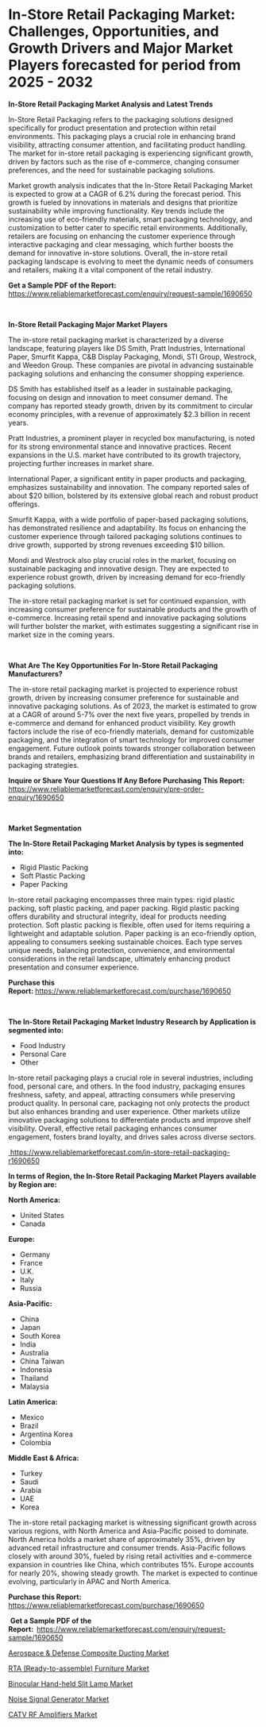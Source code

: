 <p><h1>In-Store Retail Packaging Market: Challenges, Opportunities, and Growth Drivers and Major Market Players forecasted for period from 2025 - 2032</h1></p><p><strong>In-Store Retail Packaging Market Analysis and Latest Trends</strong></p>
<p><p>In-Store Retail Packaging refers to the packaging solutions designed specifically for product presentation and protection within retail environments. This packaging plays a crucial role in enhancing brand visibility, attracting consumer attention, and facilitating product handling. The market for in-store retail packaging is experiencing significant growth, driven by factors such as the rise of e-commerce, changing consumer preferences, and the need for sustainable packaging solutions.</p><p>Market growth analysis indicates that the In-Store Retail Packaging Market is expected to grow at a CAGR of 6.2% during the forecast period. This growth is fueled by innovations in materials and designs that prioritize sustainability while improving functionality. Key trends include the increasing use of eco-friendly materials, smart packaging technology, and customization to better cater to specific retail environments. Additionally, retailers are focusing on enhancing the customer experience through interactive packaging and clear messaging, which further boosts the demand for innovative in-store solutions. Overall, the in-store retail packaging landscape is evolving to meet the dynamic needs of consumers and retailers, making it a vital component of the retail industry.</p></p>
<p><strong>Get a Sample PDF of the Report:&nbsp;</strong> <a href="https://www.reliablemarketforecast.com/enquiry/request-sample/1690650?utm_campaign=1929&utm_medium=2&utm_source=Github&utm_content=ia&utm_term=06012025&utm_id=in-store-retail-packaging">https://www.reliablemarketforecast.com/enquiry/request-sample/1690650</a></p>
<p>&nbsp;</p>
<p><strong>In-Store Retail Packaging Major Market Players</strong></p>
<p><p>The in-store retail packaging market is characterized by a diverse landscape, featuring players like DS Smith, Pratt Industries, International Paper, Smurfit Kappa, C&B Display Packaging, Mondi, STI Group, Westrock, and Weedon Group. These companies are pivotal in advancing sustainable packaging solutions and enhancing the consumer shopping experience.</p><p>DS Smith has established itself as a leader in sustainable packaging, focusing on design and innovation to meet consumer demand. The company has reported steady growth, driven by its commitment to circular economy principles, with a revenue of approximately $2.3 billion in recent years.</p><p>Pratt Industries, a prominent player in recycled box manufacturing, is noted for its strong environmental stance and innovative practices. Recent expansions in the U.S. market have contributed to its growth trajectory, projecting further increases in market share.</p><p>International Paper, a significant entity in paper products and packaging, emphasizes sustainability and innovation. The company reported sales of about $20 billion, bolstered by its extensive global reach and robust product offerings.</p><p>Smurfit Kappa, with a wide portfolio of paper-based packaging solutions, has demonstrated resilience and adaptability. Its focus on enhancing the customer experience through tailored packaging solutions continues to drive growth, supported by strong revenues exceeding $10 billion.</p><p>Mondi and Westrock also play crucial roles in the market, focusing on sustainable packaging and innovative design. They are expected to experience robust growth, driven by increasing demand for eco-friendly packaging solutions.</p><p>The in-store retail packaging market is set for continued expansion, with increasing consumer preference for sustainable products and the growth of e-commerce. Increasing retail spend and innovative packaging solutions will further bolster the market, with estimates suggesting a significant rise in market size in the coming years.</p></p>
<p>&nbsp;</p>
<p><strong>What Are The Key Opportunities For In-Store Retail Packaging Manufacturers?</strong></p>
<p><p>The in-store retail packaging market is projected to experience robust growth, driven by increasing consumer preference for sustainable and innovative packaging solutions. As of 2023, the market is estimated to grow at a CAGR of around 5-7% over the next five years, propelled by trends in e-commerce and demand for enhanced product visibility. Key growth factors include the rise of eco-friendly materials, demand for customizable packaging, and the integration of smart technology for improved consumer engagement. Future outlook points towards stronger collaboration between brands and retailers, emphasizing brand differentiation and sustainability in packaging strategies.</p></p>
<p><strong>Inquire or Share Your Questions If Any Before Purchasing This Report:</strong> <a href="https://www.reliablemarketforecast.com/enquiry/pre-order-enquiry/1690650?utm_campaign=1929&utm_medium=2&utm_source=Github&utm_content=ia&utm_term=06012025&utm_id=in-store-retail-packaging">https://www.reliablemarketforecast.com/enquiry/pre-order-enquiry/1690650</a></p>
<p>&nbsp;</p>
<p><strong>Market Segmentation</strong></p>
<p><strong>The In-Store Retail Packaging Market Analysis by types is segmented into:</strong></p>
<p><ul><li>Rigid Plastic Packing</li><li>Soft Plastic Packing</li><li>Paper Packing</li></ul></p>
<p><p>In-store retail packaging encompasses three main types: rigid plastic packing, soft plastic packing, and paper packing. Rigid plastic packing offers durability and structural integrity, ideal for products needing protection. Soft plastic packing is flexible, often used for items requiring a lightweight and adaptable solution. Paper packing is an eco-friendly option, appealing to consumers seeking sustainable choices. Each type serves unique needs, balancing protection, convenience, and environmental considerations in the retail landscape, ultimately enhancing product presentation and consumer experience.</p></p>
<p><strong>Purchase this Report:&nbsp;</strong><a href="https://www.reliablemarketforecast.com/purchase/1690650?utm_campaign=1929&utm_medium=2&utm_source=Github&utm_content=ia&utm_term=06012025&utm_id=in-store-retail-packaging">https://www.reliablemarketforecast.com/purchase/1690650</a></p>
<p>&nbsp;</p>
<p><strong>The In-Store Retail Packaging Market Industry Research by Application is segmented into:</strong></p>
<p><ul><li>Food Industry</li><li>Personal Care</li><li>Other</li></ul></p>
<p><p>In-store retail packaging plays a crucial role in several industries, including food, personal care, and others. In the food industry, packaging ensures freshness, safety, and appeal, attracting consumers while preserving product quality. In personal care, packaging not only protects the product but also enhances branding and user experience. Other markets utilize innovative packaging solutions to differentiate products and improve shelf visibility. Overall, effective retail packaging enhances consumer engagement, fosters brand loyalty, and drives sales across diverse sectors.</p></p>
<p><a href="https://www.reliablemarketforecast.com/in-store-retail-packaging-r1690650?utm_campaign=1929&utm_medium=2&utm_source=Github&utm_content=ia&utm_term=06012025&utm_id=in-store-retail-packaging">&nbsp;https://www.reliablemarketforecast.com/in-store-retail-packaging-r1690650</a></p>
<p><strong>In terms of Region, the In-Store Retail Packaging Market Players available by Region are:</strong></p>
<p>
    <p> <strong> North America: </strong>
        <ul>
            <li>United States</li>
            <li>Canada</li>
        </ul>
        </p> 
    <p> <strong> Europe: </strong>
        <ul>
            <li>Germany</li>
            <li>France</li>
            <li>U.K.</li>
            <li>Italy</li>
            <li>Russia</li>
        </ul>
        </p> 
    <p> <strong> Asia-Pacific: </strong>
        <ul>
            <li>China</li>
            <li>Japan</li>
            <li>South Korea</li>
            <li>India</li>
            <li>Australia</li>
            <li>China Taiwan</li>
            <li>Indonesia</li>
            <li>Thailand</li>
            <li>Malaysia</li>
        </ul>
        </p> 
    <p> <strong> Latin America: </strong>
        <ul>
            <li>Mexico</li>
            <li>Brazil</li>
            <li>Argentina Korea</li>
            <li>Colombia</li>
        </ul>
        </p> 
    <p> <strong> Middle East & Africa: </strong>
        <ul>
            <li>Turkey</li>
            <li>Saudi</li>
            <li>Arabia</li>
            <li>UAE</li>
            <li>Korea</li>
        </ul>
    </p>
    </p>
<p><p>The in-store retail packaging market is witnessing significant growth across various regions, with North America and Asia-Pacific poised to dominate. North America holds a market share of approximately 35%, driven by advanced retail infrastructure and consumer trends. Asia-Pacific follows closely with around 30%, fueled by rising retail activities and e-commerce expansion in countries like China, which contributes 15%. Europe accounts for nearly 20%, showing steady growth. The market is expected to continue evolving, particularly in APAC and North America.</p></p>
<p><strong>Purchase this Report: </strong><a href="https://www.reliablemarketforecast.com/purchase/1690650?utm_campaign=1929&utm_medium=2&utm_source=Github&utm_content=ia&utm_term=06012025&utm_id=in-store-retail-packaging">https://www.reliablemarketforecast.com/purchase/1690650</a></p>
<p>&nbsp;<strong>Get a Sample PDF of the Report:&nbsp;&nbsp;</strong><a href="https://www.reliablemarketforecast.com/enquiry/request-sample/1690650?utm_campaign=1929&utm_medium=2&utm_source=Github&utm_content=ia&utm_term=06012025&utm_id=in-store-retail-packaging">https://www.reliablemarketforecast.com/enquiry/request-sample/1690650</a></p>
<p><strong></strong></p>
<p><p><a href="https://www.linkedin.com/pulse/finding-growth-prospectsaided-through-aerospace-defense-composite-kgbof?utm_campaign=1929&utm_medium=2&utm_source=Github&utm_content=ia&utm_term=06012025&utm_id=in-store-retail-packaging">Aerospace & Defense Composite Ducting Market</a></p><p><a href="https://www.linkedin.com/pulse/rta-ready-to-assemble-furniture-market-outlook-strategic-insights-vp1wc?utm_campaign=1929&utm_medium=2&utm_source=Github&utm_content=ia&utm_term=06012025&utm_id=in-store-retail-packaging">RTA (Ready-to-assemble) Furniture Market</a></p><p><a href="https://www.linkedin.com/pulse/binocular-hand-held-slit-lamp-market-industry-landscape-growth-ducoc?utm_campaign=1929&utm_medium=2&utm_source=Github&utm_content=ia&utm_term=06012025&utm_id=in-store-retail-packaging">Binocular Hand-held Slit Lamp Market</a></p><p><a href="https://github.com/dringals/Market-Research-Report-List-6/blob/main/noise-signal-generator-market.md?utm_campaign=1929&utm_medium=2&utm_source=Github&utm_content=ia&utm_term=06012025&utm_id=in-store-retail-packaging">Noise Signal Generator Market</a></p><p><a href="https://www.linkedin.com/pulse/insights-catv-rf-amplifiers-market-size-which-expanding-12-cagr-vepqf?utm_campaign=1929&utm_medium=2&utm_source=Github&utm_content=ia&utm_term=06012025&utm_id=in-store-retail-packaging">CATV RF Amplifiers Market</a></p></p>